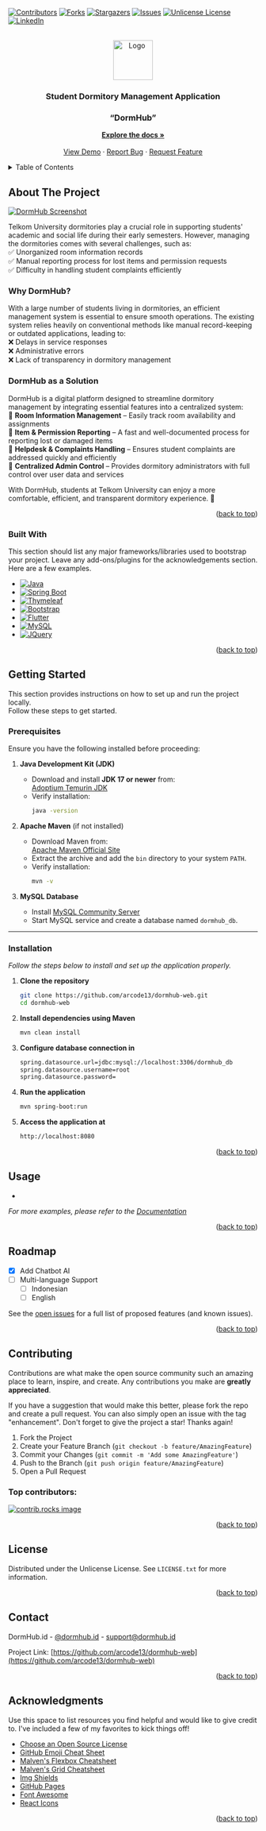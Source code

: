 <a id="readme-top"></a>

<!-- PROJECT SHIELDS -->
<!--
*** I'm using markdown "reference style" links for readability.
*** Reference links are enclosed in brackets [ ] instead of parentheses ( ).
*** See the bottom of this document for the declaration of the reference variables
*** for contributors-url, forks-url, etc. This is an optional, concise syntax you may use.
*** https://www.markdownguide.org/basic-syntax/#reference-style-links
-->
[![Contributors][contributors-shield]][contributors-url]
[![Forks][forks-shield]][forks-url]
[![Stargazers][stars-shield]][stars-url]
[![Issues][issues-shield]][issues-url]
[![Unlicense License][license-shield]][license-url]
[![LinkedIn][linkedin-shield]][linkedin-url]

<!-- PROJECT LOGO -->
<br />
<div align="center">
  <a href="https://github.com/arcode13/dormhub-web">
    <img src="images/logo.png" alt="Logo" width="80" height="80">
  </a>

  <h3 align="center">Student Dormitory Management Application</h3>

  <h3 align="center">“DormHub”</h3>

  <p align="center">
    <a href="https://dormhub.com"><strong>Explore the docs »</strong></a>
    <br />
    <br />
    <a href="https://dormhub.id">View Demo</a>
    &middot;
    <a href="https://github.com/arcode13/dormhub-web/issues/new?labels=bug&template=bug-report---.md">Report Bug</a>
    &middot;
    <a href="https://github.com/arcode13/dormhub-web/issues/new?labels=enhancement&template=feature-request---.md">Request Feature</a>
  </p>
</div>

<!-- TABLE OF CONTENTS -->
<details>
  <summary>Table of Contents</summary>
  <ol>
    <li>
      <a href="#about-the-project">About The Project</a>
      <ul>
        <li><a href="#built-with">Built With</a></li>
      </ul>
    </li>
    <li>
      <a href="#getting-started">Getting Started</a>
      <ul>
        <li><a href="#prerequisites">Prerequisites</a></li>
        <li><a href="#installation">Installation</a></li>
      </ul>
    </li>
    <li><a href="#usage">Usage</a></li>
    <li><a href="#roadmap">Roadmap</a></li>
    <li><a href="#contributing">Contributing</a></li>
    <li><a href="#license">License</a></li>
    <li><a href="#contact">Contact</a></li>
    <li><a href="#acknowledgments">Acknowledgments</a></li>
  </ol>
</details>

<!-- ABOUT THE PROJECT -->
## About The Project

[![DormHub Screenshot][product-screenshot]](https://dormhub.id)

Telkom University dormitories play a crucial role in supporting students' academic and social life during their early semesters. However, managing the dormitories comes with several challenges, such as:  
✅ Unorganized room information records  
✅ Manual reporting process for lost items and permission requests  
✅ Difficulty in handling student complaints efficiently  

### **Why DormHub?**
With a large number of students living in dormitories, an efficient management system is essential to ensure smooth operations. The existing system relies heavily on conventional methods like manual record-keeping or outdated applications, leading to:  
❌ Delays in service responses  
❌ Administrative errors  
❌ Lack of transparency in dormitory management  

### **DormHub as a Solution**
DormHub is a digital platform designed to streamline dormitory management by integrating essential features into a centralized system:  
🔹 **Room Information Management** – Easily track room availability and assignments  
🔹 **Item & Permission Reporting** – A fast and well-documented process for reporting lost or damaged items  
🔹 **Helpdesk & Complaints Handling** – Ensures student complaints are addressed quickly and efficiently  
🔹 **Centralized Admin Control** – Provides dormitory administrators with full control over user data and services  

With DormHub, students at Telkom University can enjoy a more comfortable, efficient, and transparent dormitory experience. 🚀  

<p align="right">(<a href="#readme-top">back to top</a>)</p>

### Built With

This section should list any major frameworks/libraries used to bootstrap your project. Leave any add-ons/plugins for the acknowledgements section. Here are a few examples.

* [![Java][Java.com]][Java-url]
* [![Spring Boot][SpringBoot.com]][SpringBoot-url]
* [![Thymeleaf][Thymeleaf.com]][Thymeleaf-url]
* [![Bootstrap][Bootstrap.com]][Bootstrap-url]
* [![Flutter][Flutter.dev]][Flutter-url]
* [![MySQL][MySQL.com]][MySQL-url]
* [![JQuery][JQuery.com]][JQuery-url]

<p align="right">(<a href="#readme-top">back to top</a>)</p>

<!-- GETTING STARTED -->
## Getting Started

This section provides instructions on how to set up and run the project locally.  
Follow these steps to get started.

### Prerequisites

Ensure you have the following installed before proceeding:

1. **Java Development Kit (JDK)**  
   - Download and install **JDK 17 or newer** from:  
     [Adoptium Temurin JDK](https://adoptium.net/)  
   - Verify installation:  
     ```sh
     java -version
     ```

2. **Apache Maven** (if not installed)  
   - Download Maven from:  
     [Apache Maven Official Site](https://maven.apache.org/download.cgi)  
   - Extract the archive and add the `bin` directory to your system `PATH`.  
   - Verify installation:  
     ```sh
     mvn -v
     ```

3. **MySQL Database**  
   - Install [MySQL Community Server](https://dev.mysql.com/downloads/mysql/)  
   - Start MySQL service and create a database named `dormhub_db`.

---

### Installation

_Follow the steps below to install and set up the application properly._

1. **Clone the repository** 
   ```sh
   git clone https://github.com/arcode13/dormhub-web.git
   cd dormhub-web

2. **Install dependencies using Maven**
   ```sh
   mvn clean install

3. **Configure database connection in**
   ```sh
   spring.datasource.url=jdbc:mysql://localhost:3306/dormhub_db
   spring.datasource.username=root
   spring.datasource.password=

4. **Run the application**
   ```sh
   mvn spring-boot:run

5. **Access the application at**
   ```sh
   http://localhost:8080
   
<p align="right">(<a href="#readme-top">back to top</a>)</p>

<!-- USAGE EXAMPLES -->
## Usage

-

_For more examples, please refer to the [Documentation](https://example.com)_

<p align="right">(<a href="#readme-top">back to top</a>)</p>

<!-- ROADMAP -->
## Roadmap

- [x] Add Chatbot AI
- [ ] Multi-language Support
    - [ ] Indonesian
    - [ ] English

See the [open issues](https://github.com/arcode13/dormhub-web/issues) for a full list of proposed features (and known issues).

<p align="right">(<a href="#readme-top">back to top</a>)</p>

<!-- CONTRIBUTING -->
## Contributing

Contributions are what make the open source community such an amazing place to learn, inspire, and create. Any contributions you make are **greatly appreciated**.

If you have a suggestion that would make this better, please fork the repo and create a pull request. You can also simply open an issue with the tag "enhancement".
Don't forget to give the project a star! Thanks again!

1. Fork the Project
2. Create your Feature Branch (`git checkout -b feature/AmazingFeature`)
3. Commit your Changes (`git commit -m 'Add some AmazingFeature'`)
4. Push to the Branch (`git push origin feature/AmazingFeature`)
5. Open a Pull Request

### Top contributors:

<a href="https://github.com/arcode13/dormhub-web/graphs/contributors">
  <img src="https://contrib.rocks/image?repo=arcode13/dormhub-web" alt="contrib.rocks image" />
</a>

<p align="right">(<a href="#readme-top">back to top</a>)</p>

<!-- LICENSE -->
## License

Distributed under the Unlicense License. See `LICENSE.txt` for more information.

<p align="right">(<a href="#readme-top">back to top</a>)</p>

<!-- CONTACT -->
## Contact

DormHub.id - [@dormhub.id](https://instagram.com/dormhub.id) - support@dormhub.id

Project Link: [https://github.com/arcode13/dormhub-web](https://github.com/arcode13/dormhub-web)

<p align="right">(<a href="#readme-top">back to top</a>)</p>

<!-- ACKNOWLEDGMENTS -->
## Acknowledgments

Use this space to list resources you find helpful and would like to give credit to. I've included a few of my favorites to kick things off!

* [Choose an Open Source License](https://choosealicense.com)
* [GitHub Emoji Cheat Sheet](https://www.webpagefx.com/tools/emoji-cheat-sheet)
* [Malven's Flexbox Cheatsheet](https://flexbox.malven.co/)
* [Malven's Grid Cheatsheet](https://grid.malven.co/)
* [Img Shields](https://shields.io)
* [GitHub Pages](https://pages.github.com)
* [Font Awesome](https://fontawesome.com)
* [React Icons](https://react-icons.github.io/react-icons/search)

<p align="right">(<a href="#readme-top">back to top</a>)</p>

<!-- MARKDOWN LINKS & IMAGES -->
<!-- https://www.markdownguide.org/basic-syntax/#reference-style-links -->
[contributors-shield]: https://img.shields.io/github/contributors/arcode13/dormhub-web.svg?style=for-the-badge
[contributors-url]: https://github.com/arcode13/dormhub-web/graphs/contributors
[forks-shield]: https://img.shields.io/github/forks/arcode13/dormhub-web.svg?style=for-the-badge
[forks-url]: https://github.com/arcode13/dormhub-web/network/members
[stars-shield]: https://img.shields.io/github/stars/arcode13/dormhub-web.svg?style=for-the-badge
[stars-url]: https://github.com/arcode13/dormhub-web/stargazers
[issues-shield]: https://img.shields.io/github/issues/arcode13/dormhub-web.svg?style=for-the-badge
[issues-url]: https://github.com/arcode13/dormhub-web/issues
[license-shield]: https://img.shields.io/github/license/arcode13/dormhub-web.svg?style=for-the-badge
[license-url]: https://github.com/arcode13/dormhub-web/blob/master/LICENSE.txt
[linkedin-shield]: https://img.shields.io/badge/-LinkedIn-black.svg?style=for-the-badge&logo=linkedin&colorB=555
[linkedin-url]: https://linkedin.com/in/othneildrew
[product-screenshot]: images/screenshot.png
[Java.com]: https://img.shields.io/badge/Java-000000?style=for-the-badge&logo=openjdk&logoColor=white
[Java-url]: https://java.com/
[SpringBoot.com]: https://img.shields.io/badge/Spring%20Boot-6DB33F?style=for-the-badge&logo=springboot&logoColor=white
[SpringBoot-url]: https://spring.io/projects/spring-boot
[Thymeleaf.com]: https://img.shields.io/badge/Thymeleaf-005F0F?style=for-the-badge&logo=thymeleaf&logoColor=white
[Thymeleaf-url]: https://www.thymeleaf.org/
[Bootstrap.com]: https://img.shields.io/badge/Bootstrap-563D7C?style=for-the-badge&logo=bootstrap&logoColor=white
[Bootstrap-url]: https://getbootstrap.com/
[Flutter.dev]: https://img.shields.io/badge/Flutter-02569B?style=for-the-badge&logo=flutter&logoColor=white
[Flutter-url]: https://flutter.dev/
[MySQL.com]: https://img.shields.io/badge/MySQL-4479A1?style=for-the-badge&logo=mysql&logoColor=white
[MySQL-url]: https://www.mysql.com/
[JQuery.com]: https://img.shields.io/badge/jQuery-0769AD?style=for-the-badge&logo=jquery&logoColor=white
[JQuery-url]: https://jquery.com/
